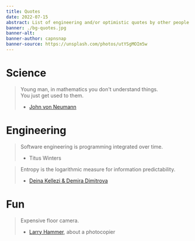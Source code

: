 ```yaml
---
title: Quotes
date: 2022-07-15
abstract: List of engineering and/or optimistic quotes by other people.
banner: ./bg-quotes.jpg
banner-alt:
banner-author: capnsnap
banner-source: https://unsplash.com/photos/utYSgMOIm5w
---
```



# Science

> Young man, in mathematics you don't understand things.\
> You just get used to them.
>
> - [John von Neumann](https://en.wikiquote.org/wiki/John_von_Neumann)



# Engineering

> Software engineering is programming integrated over time.
>
> - Titus Winters

> Entropy is the logarithmic measure for information predictability.
>
> - [Deina Kellezi & Demira Dimitrova](https://github.blog/2021-09-23-announcing-npms-new-access-token-format)



# Fun

> Expensive floor camera.
>
> - [Larry Hammer](https://escapepod.org/2006/06/24/ep-flash-paul-bunyan-and-the-photocopier), about a photocopier


